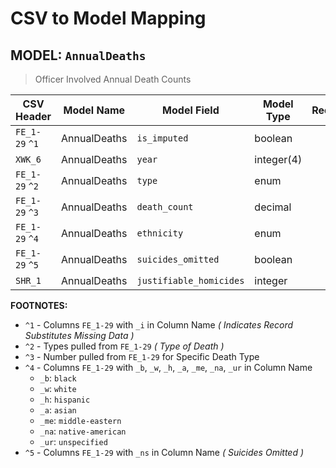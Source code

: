 CSV to Model Mapping
===

MODEL: `AnnualDeaths`
---

> Officer Involved Annual Death Counts

| CSV Header     | Model Name   | Model Field             | Model Type | Required |
|----------------|--------------|-------------------------|------------|:--------:|
| `FE_1-29` `^1` | AnnualDeaths | `is_imputed`            | boolean    | ✓        |
| `XWK_6`        | AnnualDeaths | `year`                  | integer(4) |          |
| `FE_1-29` `^2` | AnnualDeaths | `type`                  | enum       |          |
| `FE_1-29` `^3` | AnnualDeaths | `death_count`           | decimal    |          |
| `FE_1-29` `^4` | AnnualDeaths | `ethnicity`             | enum       |          |
| `FE_1-29` `^5` | AnnualDeaths | `suicides_omitted`      | boolean    |          |
| `SHR_1`        | AnnualDeaths | `justifiable_homicides` | integer    |          |

**FOOTNOTES:**

* `^1` - Columns `FE_1-29` with `_i` in Column Name _( Indicates Record Substitutes Missing Data )_
* `^2` - Types pulled from `FE_1-29` _( Type of Death )_
* `^3` - Number pulled from `FE_1-29` for Specific Death Type
* `^4` - Columns `FE_1-29` with `_b`, `_w`, `_h`, `_a`, `_me`, `_na`, `_ur` in Column Name
  * `_b`: `black`
  * `_w`: `white`
  * `_h`: `hispanic`
  * `_a`: `asian`
  * `_me`: `middle-eastern`
  * `_na`: `native-american`
  * `_ur`: `unspecified`
* `^5` - Columns `FE_1-29` with `_ns` in Column Name _( Suicides Omitted )_
